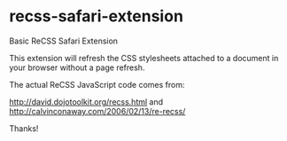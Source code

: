 recss-safari-extension
======================

Basic ReCSS Safari Extension

This extension will refresh the CSS stylesheets attached to a document in your browser without a page refresh.

The actual ReCSS JavaScript code comes from:

http://david.dojotoolkit.org/recss.html
and
http://calvinconaway.com/2006/02/13/re-recss/

Thanks!
